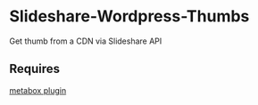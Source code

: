 # Slideshare-Wordpress-Thumbs

Get thumb from a CDN via Slideshare API

## Requires
[metabox plugin](https://metabox.io/)
